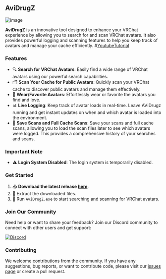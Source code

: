 ## AviDrugZ

![image](https://user-images.githubusercontent.com/36606771/219873867-2a3fb5a7-1462-4793-b9dd-3be08f8a95d2.png)

**AviDrugZ** is an innovative tool designed to enhance your VRChat experience by allowing you to search for and scan VRChat avatars. It also provides powerful logging and scanning features to help you keep track of avatars and manage your cache efficiently.
#[YoutubeTutorial](https://www.youtube.com/watch?v=o1wAW7vppBU)

### Features

- 🔍 **Search for VRChat Avatars**: Easily find a wide range of VRChat avatars using our powerful search capabilities.
- 🗂️ **Scan Your Cache for Public Avatars**: Quickly scan your VRChat cache to discover public avatars and manage them effectively.
- 💖 **Wear/Favorite Avatars**: Effortlessly wear or favorite the avatars you find and love.
- 📊 **Live Logging**: Keep track of avatar loads in real-time. Leave AVIDrugz running and get instant updates on when and which avatar is loaded into the environment.
- 💾 **Save Scans and Full Cache Scans**: Save your scans and full cache scans, allowing you to load the scan files later to see which avatars were logged. This provides a comprehensive history of your searches and scans.

### Important Note

- ⚠️ **Login System Disabled**: The login system is temporarily disabled.

### Get Started

1. 📥 **Download the latest release [here](https://github.com/Klauensprung/AviDrugZ/releases/latest/download/AviDrugZ-v2.1.zip)**.
2. 📂 Extract the downloaded files.
3. 🚀 Run `AviDrugZ.exe` to start searching and scanning for VRChat avatars.

### Join Our Community

Need help or want to share your feedback? Join our Discord community to connect with other users and get support:

[![Discord](https://img.shields.io/discord/123456789012345678)](https://discord.gg/sDyuyJr6s4)

### Contributing

We welcome contributions from the community. If you have any suggestions, bug reports, or want to contribute code, please visit our [issues page](https://github.com/Klauensprung/AviDrugZ/issues) or create a pull request.
